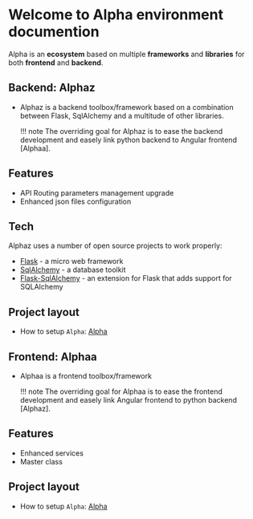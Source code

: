 # Welcome to Alpha environment documention

Alpha is an **ecosystem** based on multiple **frameworks** and **libraries** for both **frontend** and **backend**.

## Backend: Alphaz

- Alphaz is a backend toolbox/framework based on a combination between Flask, SqlAlchemy and a multitude of other libraries.

    !!! note
        The overriding goal for Alphaz is to ease the backend development and easely link python backend to Angular frontend [Alphaa].

## Features

-   API Routing parameters management upgrade
-   Enhanced json files configuration

## Tech

Alphaz uses a number of open source projects to work properly:

-   [Flask](https://flask.palletsprojects.com/en/1.1.x/) - a micro web framework
-   [SqlAlchemy](https://www.sqlalchemy.org/) - a database toolkit
-   [Flask-SqlAlchemy](https://flask-sqlalchemy.palletsprojects.com/en/2.x/) - an extension for Flask that adds support for SQLAlchemy

## Project layout

- How to setup `Alpha`: [Alpha](alpha_setup.md)
## Frontend: Alphaa

- Alphaa is a frontend toolbox/framework

    !!! note
        The overriding goal for Alphaa is to ease the frontend development and easely link Angular frontend to python backend [Alphaz].
## Features

- Enhanced services
- Master class


## Project layout

- How to setup `Alpha`: [Alpha](alpha_setup.md)